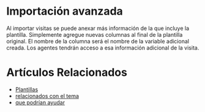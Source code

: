 # Importación avanzada

Al importar visitas se puede anexar más información de la que incluye
la plantilla. Simplemente agregue nuevas columnas al final de la plantilla
original. El nombre de la columna será el nombre de la variable adicional
creada. Los agentes tendrán acceso a esa información adicional de la
visita.

# Artículos Relacionados

* [Plantillas](plantillas)
* [relacionados con el tema](/../template)
* [que podrían ayudar](http://gestii.com)
